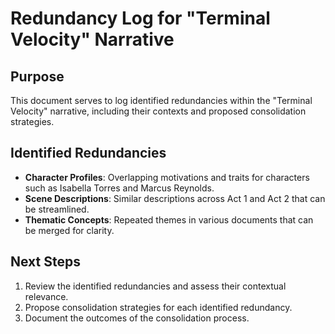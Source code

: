 # Redundancy Log for "Terminal Velocity" Narrative

## Purpose
This document serves to log identified redundancies within the "Terminal Velocity" narrative, including their contexts and proposed consolidation strategies.

## Identified Redundancies
- **Character Profiles**: Overlapping motivations and traits for characters such as Isabella Torres and Marcus Reynolds.
- **Scene Descriptions**: Similar descriptions across Act 1 and Act 2 that can be streamlined.
- **Thematic Concepts**: Repeated themes in various documents that can be merged for clarity.

## Next Steps
1. Review the identified redundancies and assess their contextual relevance.
2. Propose consolidation strategies for each identified redundancy.
3. Document the outcomes of the consolidation process.
